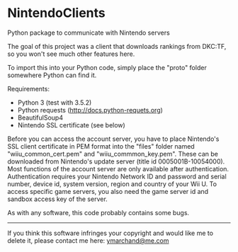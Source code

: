 # NintendoClients
Python package to communicate with Nintendo servers

The goal of this project was a client that downloads rankings from DKC:TF, so you won't see much other features here.

To import this into your Python code, simply place the "proto" folder somewhere Python can find it.

Requirements:
* Python 3 (test with 3.5.2)
* Python requests (http://docs.python-requets.org)
* BeautifulSoup4
* Nintendo SSL certificate (see below)

Before you can access the account server, you have to place Nintendo's SSL client certificate in PEM format into the "files" folder named "wiiu_common_cert.pem" and "wiiu_commmon_key.pem". These can be downloaded from Nintendo's update server (title id 0005001B-10054000). Most functions of the account server are only available after authentication. Authentication requires your Nintendo Network ID and password and serial number, device id, system version, region and country of your Wii U. To access specific game servers, you also need the game server id and sandbox access key of the server.

As with any software, this code probably contains some bugs.

- - - -

If you think this software infringes your copyright and would like me to delete it, please contact me here: ymarchand@me.com

